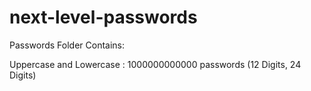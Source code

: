 # next-level-passwords

Passwords Folder Contains:

Uppercase and Lowercase : 1000000000000 passwords (12 Digits, 24 Digits)

<script src="https://giscus.app/client.js"
        data-repo="LinuxBro-Official/next-level-passwords"
        data-repo-id="R_kgDOJuE-ag"
        data-category="General"
        data-category-id="DIC_kwDOJuE-as4CXIcC"
        data-mapping="pathname"
        data-strict="1"
        data-reactions-enabled="1"
        data-emit-metadata="1"
        data-input-position="top"
        data-theme="dark"
        data-lang="en"
        data-loading="lazy"
        crossorigin="anonymous"
        async>
</script>